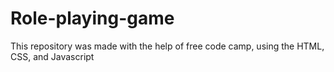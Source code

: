 # Role-playing-game
This repository was made with the help of free code camp, using the HTML, CSS, and Javascript
